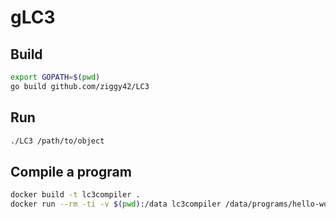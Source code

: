 # gLC3

## Build
```bash
export GOPATH=$(pwd)
go build github.com/ziggy42/LC3
```

## Run
```bash
./LC3 /path/to/object
```

## Compile a program
```bash
docker build -t lc3compiler .
docker run --rm -ti -v $(pwd):/data lc3compiler /data/programs/hello-world.asm
```
